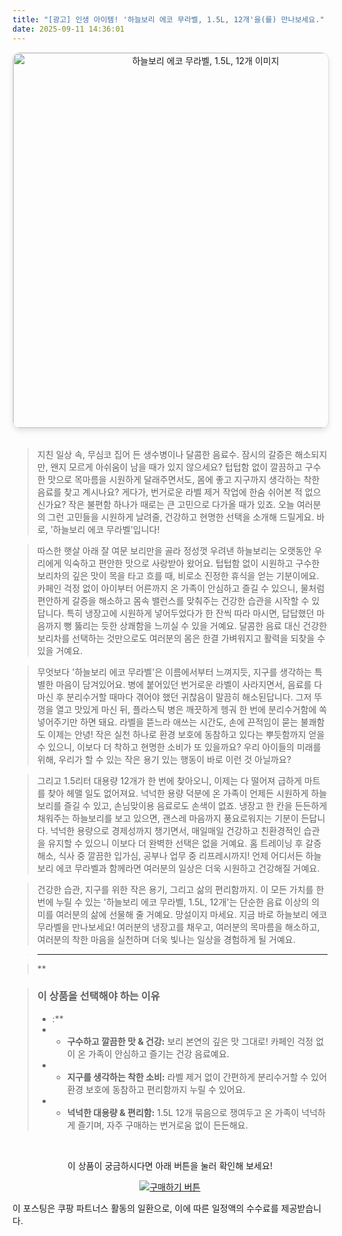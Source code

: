 ```yaml
---
title: "[광고] 인생 아이템! '하늘보리 에코 무라벨, 1.5L, 12개'을(를) 만나보세요."
date: 2025-09-11 14:36:01
---
```


<div align="center">
    <a href="https://link.coupang.com/re/AFFSDP?lptag=AF8916626&pageKey=7420809688&itemId=21947270614&vendorItemId=81744840472&traceid=V0-153-127dbb70570409f8&requestid=20250911233544469026993742" target="_blank">
        <img src="https://ads-partners.coupang.com/image1/gwhp5Or6dB0fR9P7gx-DTpfqD5K66I4xs5Bdi2qeQn4FYn6IIZXAhf0LFMTRNHXXKl1_Zj3cIVAqKjwGmj2542WRLPQtfTWQ7ght4NurQzmq_J9F43uauBgIfrx61QHWhhhxiPZAf6fdnEJ-vrCkmT80Xq-7bXVYYiH9NSWrvRVgPQcmxE6QJqLsHSNtr4D3NioOYA6XKr7GGvsjBUL5EK3Lw9soSkQaCn_lf25ya9KiykAvEutZJ0TePyaGaqvIydY5tnvanmCmgGOccZc2hAI6RB6kGu8iSq7GU9yDs8qFPH3BBOeNc-VcL0vu" alt="하늘보리 에코 무라벨, 1.5L, 12개 이미지" width="600" style="max-width: 100%; height: auto; border-radius: 12px; border: 1px solid #e0e0e0; box-shadow: 0 4px 8px rgba(0,0,0,0.1);">
    </a>
</div>
<br>

> 지친 일상 속, 무심코 집어 든 생수병이나 달콤한 음료수. 잠시의 갈증은 해소되지만, 왠지 모르게 아쉬움이 남을 때가 있지 않으세요? 텁텁함 없이 깔끔하고 구수한 맛으로 목마름을 시원하게 달래주면서도, 몸에 좋고 지구까지 생각하는 착한 음료를 찾고 계시나요? 게다가, 번거로운 라벨 제거 작업에 한숨 쉬어본 적 없으신가요? 작은 불편함 하나가 때로는 큰 고민으로 다가올 때가 있죠. 오늘 여러분의 그런 고민들을 시원하게 날려줄, 건강하고 현명한 선택을 소개해 드릴게요. 바로, '하늘보리 에코 무라벨'입니다!

> 따스한 햇살 아래 잘 여문 보리만을 골라 정성껏 우려낸 하늘보리는 오랫동안 우리에게 익숙하고 편안한 맛으로 사랑받아 왔어요. 텁텁함 없이 시원하고 구수한 보리차의 깊은 맛이 목을 타고 흐를 때, 비로소 진정한 휴식을 얻는 기분이에요. 카페인 걱정 없이 아이부터 어른까지 온 가족이 안심하고 즐길 수 있으니, 물처럼 편안하게 갈증을 해소하고 몸속 밸런스를 맞춰주는 건강한 습관을 시작할 수 있답니다. 특히 냉장고에 시원하게 넣어두었다가 한 잔씩 따라 마시면, 답답했던 마음까지 뻥 뚫리는 듯한 상쾌함을 느끼실 수 있을 거예요. 달콤한 음료 대신 건강한 보리차를 선택하는 것만으로도 여러분의 몸은 한결 가벼워지고 활력을 되찾을 수 있을 거예요.

> 무엇보다 '하늘보리 에코 무라벨'은 이름에서부터 느껴지듯, 지구를 생각하는 특별한 마음이 담겨있어요. 병에 붙어있던 번거로운 라벨이 사라지면서, 음료를 다 마신 후 분리수거할 때마다 겪어야 했던 귀찮음이 말끔히 해소된답니다. 그저 뚜껑을 열고 맛있게 마신 뒤, 플라스틱 병은 깨끗하게 헹궈 한 번에 분리수거함에 쏙 넣어주기만 하면 돼요. 라벨을 뜯느라 애쓰는 시간도, 손에 끈적임이 묻는 불쾌함도 이제는 안녕! 작은 실천 하나로 환경 보호에 동참하고 있다는 뿌듯함까지 얻을 수 있으니, 이보다 더 착하고 현명한 소비가 또 있을까요? 우리 아이들의 미래를 위해, 우리가 할 수 있는 작은 용기 있는 행동이 바로 이런 것 아닐까요?

> 그리고 1.5리터 대용량 12개가 한 번에 찾아오니, 이제는 다 떨어져 급하게 마트를 찾아 헤맬 일도 없어져요. 넉넉한 용량 덕분에 온 가족이 언제든 시원하게 하늘보리를 즐길 수 있고, 손님맞이용 음료로도 손색이 없죠. 냉장고 한 칸을 든든하게 채워주는 하늘보리를 보고 있으면, 괜스레 마음까지 풍요로워지는 기분이 든답니다. 넉넉한 용량으로 경제성까지 챙기면서, 매일매일 건강하고 친환경적인 습관을 유지할 수 있으니 이보다 더 완벽한 선택은 없을 거예요. 홈 트레이닝 후 갈증 해소, 식사 중 깔끔한 입가심, 공부나 업무 중 리프레시까지! 언제 어디서든 하늘보리 에코 무라벨과 함께라면 여러분의 일상은 더욱 시원하고 건강해질 거예요.

> 건강한 습관, 지구를 위한 작은 용기, 그리고 삶의 편리함까지. 이 모든 가치를 한 번에 누릴 수 있는 '하늘보리 에코 무라벨, 1.5L, 12개'는 단순한 음료 이상의 의미를 여러분의 삶에 선물해 줄 거예요. 망설이지 마세요. 지금 바로 하늘보리 에코 무라벨을 만나보세요! 여러분의 냉장고를 채우고, 여러분의 목마름을 해소하고, 여러분의 착한 마음을 실천하며 더욱 빛나는 일상을 경험하게 될 거예요.

> ---

> **


> ### 이 상품을 선택해야 하는 이유
> - :**
> - *   **구수하고 깔끔한 맛 & 건강:** 보리 본연의 깊은 맛 그대로! 카페인 걱정 없이 온 가족이 안심하고 즐기는 건강 음료예요.
> - *   **지구를 생각하는 착한 소비:** 라벨 제거 없이 간편하게 분리수거할 수 있어 환경 보호에 동참하고 편리함까지 누릴 수 있어요.
> - *   **넉넉한 대용량 & 편리함:** 1.5L 12개 묶음으로 쟁여두고 온 가족이 넉넉하게 즐기며, 자주 구매하는 번거로움 없이 든든해요.


<br>

<div align="center">
  <p>이 상품이 궁금하시다면 아래 버튼을 눌러 확인해 보세요!</p>
  <a href="https://link.coupang.com/re/AFFSDP?lptag=AF8916626&pageKey=7420809688&itemId=21947270614&vendorItemId=81744840472&traceid=V0-153-127dbb70570409f8&requestid=20250911233544469026993742" target="_blank">
    <img src="https://img.shields.io/badge/지금 바로 구매하기-FF5722?style=for-the-badge&logo=coupa&logoColor=white" alt="구매하기 버튼">
  </a>
</div>

이 포스팅은 쿠팡 파트너스 활동의 일환으로, 이에 따른 일정액의 수수료를 제공받습니다.

